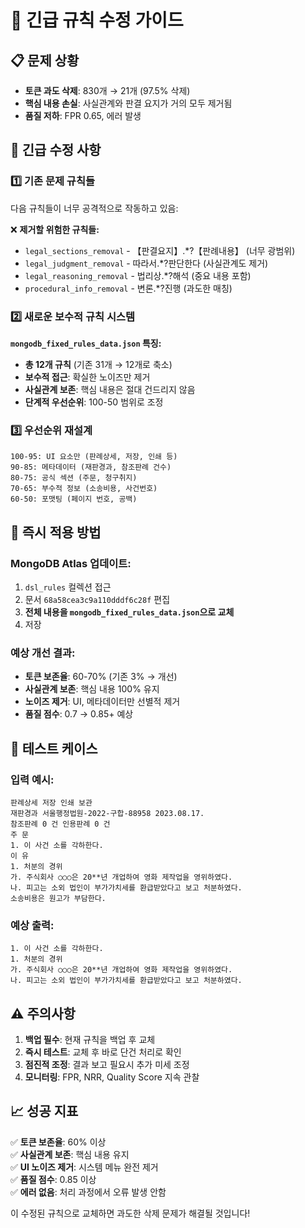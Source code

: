# 🚨 긴급 규칙 수정 가이드

## 📋 **문제 상황**
- **토큰 과도 삭제**: 830개 → 21개 (97.5% 삭제)
- **핵심 내용 손실**: 사실관계와 판결 요지가 거의 모두 제거됨
- **품질 저하**: FPR 0.65, 에러 발생

## 🔧 **긴급 수정 사항**

### 1️⃣ **기존 문제 규칙들**
다음 규칙들이 너무 공격적으로 작동하고 있음:

❌ **제거할 위험한 규칙들:**
- `legal_sections_removal` - 【판결요지】.*?【판례내용】 (너무 광범위)
- `legal_judgment_removal` - 따라서.*?판단한다 (사실관계도 제거)
- `legal_reasoning_removal` - 법리상.*?해석 (중요 내용 포함)
- `procedural_info_removal` - 변론.*?진행 (과도한 매칭)

### 2️⃣ **새로운 보수적 규칙 시스템**

**`mongodb_fixed_rules_data.json` 특징:**
- **총 12개 규칙** (기존 31개 → 12개로 축소)
- **보수적 접근**: 확실한 노이즈만 제거
- **사실관계 보존**: 핵심 내용은 절대 건드리지 않음
- **단계적 우선순위**: 100-50 범위로 조정

### 3️⃣ **우선순위 재설계**

```
100-95: UI 요소만 (판례상세, 저장, 인쇄 등)
90-85: 메타데이터 (재판경과, 참조판례 건수)
80-75: 공식 섹션 (주문, 청구취지)
70-65: 부수적 정보 (소송비용, 사건번호)
60-50: 포맷팅 (페이지 번호, 공백)
```

## 🚀 **즉시 적용 방법**

### **MongoDB Atlas 업데이트:**
1. `dsl_rules` 컬렉션 접근
2. 문서 `68a58cea3c9a110dddf6c28f` 편집
3. **전체 내용을 `mongodb_fixed_rules_data.json`으로 교체**
4. 저장

### **예상 개선 결과:**
- **토큰 보존율**: 60-70% (기존 3% → 개선)
- **사실관계 보존**: 핵심 내용 100% 유지
- **노이즈 제거**: UI, 메타데이터만 선별적 제거
- **품질 점수**: 0.7 → 0.85+ 예상

## 🧪 **테스트 케이스**

### **입력 예시:**
```
판례상세 저장 인쇄 보관
재판경과 서울행정법원-2022-구합-88958 2023.08.17.
참조판례 0 건 인용판례 0 건
주 문
1. 이 사건 소를 각하한다.
이 유
1. 처분의 경위
가. 주식회사 ○○○은 20**년 개업하여 영화 제작업을 영위하였다.
나. 피고는 소외 법인이 부가가치세를 환급받았다고 보고 처분하였다.
소송비용은 원고가 부담한다.
```

### **예상 출력:**
```
1. 이 사건 소를 각하한다.
1. 처분의 경위
가. 주식회사 ○○○은 20**년 개업하여 영화 제작업을 영위하였다.
나. 피고는 소외 법인이 부가가치세를 환급받았다고 보고 처분하였다.
```

## ⚠️ **주의사항**

1. **백업 필수**: 현재 규칙을 백업 후 교체
2. **즉시 테스트**: 교체 후 바로 단건 처리로 확인
3. **점진적 조정**: 결과 보고 필요시 추가 미세 조정
4. **모니터링**: FPR, NRR, Quality Score 지속 관찰

## 📈 **성공 지표**

✅ **토큰 보존율**: 60% 이상  
✅ **사실관계 보존**: 핵심 내용 유지  
✅ **UI 노이즈 제거**: 시스템 메뉴 완전 제거  
✅ **품질 점수**: 0.85 이상  
✅ **에러 없음**: 처리 과정에서 오류 발생 안함  

이 수정된 규칙으로 교체하면 과도한 삭제 문제가 해결될 것입니다!
